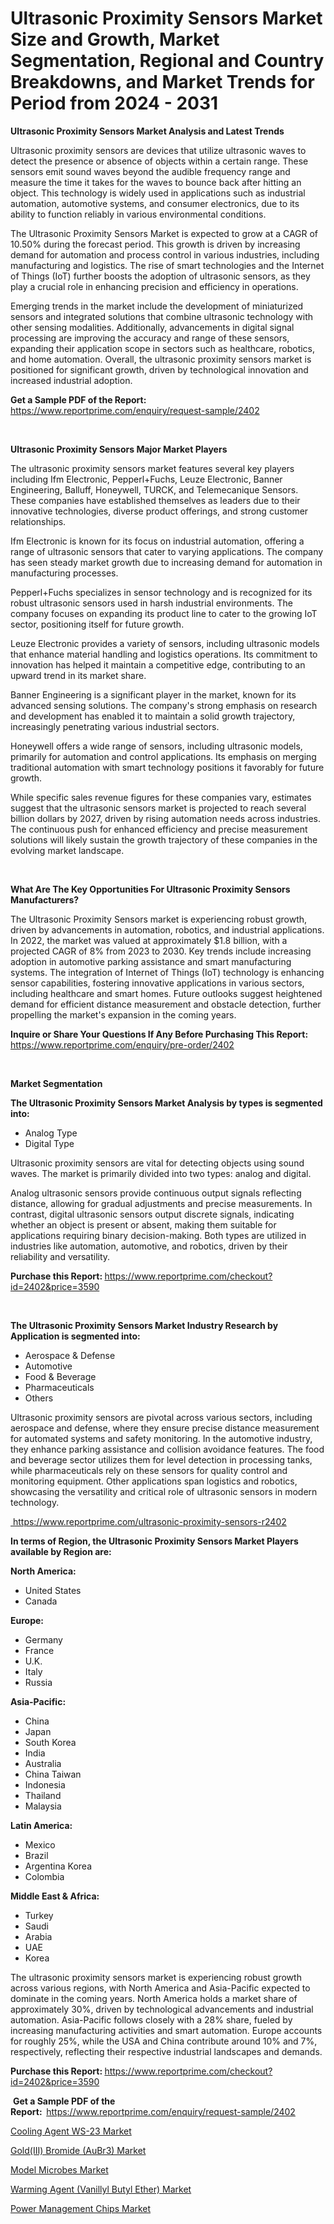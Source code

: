 <p><h1>Ultrasonic Proximity Sensors Market Size and Growth, Market Segmentation, Regional and Country Breakdowns, and Market Trends for Period from 2024 -  2031</h1></p><p><strong>Ultrasonic Proximity Sensors Market Analysis and Latest Trends</strong></p>
<p><p>Ultrasonic proximity sensors are devices that utilize ultrasonic waves to detect the presence or absence of objects within a certain range. These sensors emit sound waves beyond the audible frequency range and measure the time it takes for the waves to bounce back after hitting an object. This technology is widely used in applications such as industrial automation, automotive systems, and consumer electronics, due to its ability to function reliably in various environmental conditions.</p><p>The Ultrasonic Proximity Sensors Market is expected to grow at a CAGR of 10.50% during the forecast period. This growth is driven by increasing demand for automation and process control in various industries, including manufacturing and logistics. The rise of smart technologies and the Internet of Things (IoT) further boosts the adoption of ultrasonic sensors, as they play a crucial role in enhancing precision and efficiency in operations. </p><p>Emerging trends in the market include the development of miniaturized sensors and integrated solutions that combine ultrasonic technology with other sensing modalities. Additionally, advancements in digital signal processing are improving the accuracy and range of these sensors, expanding their application scope in sectors such as healthcare, robotics, and home automation. Overall, the ultrasonic proximity sensors market is positioned for significant growth, driven by technological innovation and increased industrial adoption.</p></p>
<p><strong>Get a Sample PDF of the Report:&nbsp;</strong> <a href="https://www.reportprime.com/enquiry/request-sample/2402">https://www.reportprime.com/enquiry/request-sample/2402</a></p>
<p>&nbsp;</p>
<p><strong>Ultrasonic Proximity Sensors Major Market Players</strong></p>
<p><p>The ultrasonic proximity sensors market features several key players including Ifm Electronic, Pepperl+Fuchs, Leuze Electronic, Banner Engineering, Balluff, Honeywell, TURCK, and Telemecanique Sensors. These companies have established themselves as leaders due to their innovative technologies, diverse product offerings, and strong customer relationships.</p><p>Ifm Electronic is known for its focus on industrial automation, offering a range of ultrasonic sensors that cater to varying applications. The company has seen steady market growth due to increasing demand for automation in manufacturing processes.</p><p>Pepperl+Fuchs specializes in sensor technology and is recognized for its robust ultrasonic sensors used in harsh industrial environments. The company focuses on expanding its product line to cater to the growing IoT sector, positioning itself for future growth.</p><p>Leuze Electronic provides a variety of sensors, including ultrasonic models that enhance material handling and logistics operations. Its commitment to innovation has helped it maintain a competitive edge, contributing to an upward trend in its market share.</p><p>Banner Engineering is a significant player in the market, known for its advanced sensing solutions. The company's strong emphasis on research and development has enabled it to maintain a solid growth trajectory, increasingly penetrating various industrial sectors.</p><p>Honeywell offers a wide range of sensors, including ultrasonic models, primarily for automation and control applications. Its emphasis on merging traditional automation with smart technology positions it favorably for future growth.</p><p>While specific sales revenue figures for these companies vary, estimates suggest that the ultrasonic sensors market is projected to reach several billion dollars by 2027, driven by rising automation needs across industries. The continuous push for enhanced efficiency and precise measurement solutions will likely sustain the growth trajectory of these companies in the evolving market landscape.</p></p>
<p>&nbsp;</p>
<p><strong>What Are The Key Opportunities For Ultrasonic Proximity Sensors Manufacturers?</strong></p>
<p><p>The Ultrasonic Proximity Sensors market is experiencing robust growth, driven by advancements in automation, robotics, and industrial applications. In 2022, the market was valued at approximately $1.8 billion, with a projected CAGR of 8% from 2023 to 2030. Key trends include increasing adoption in automotive parking assistance and smart manufacturing systems. The integration of Internet of Things (IoT) technology is enhancing sensor capabilities, fostering innovative applications in various sectors, including healthcare and smart homes. Future outlooks suggest heightened demand for efficient distance measurement and obstacle detection, further propelling the market's expansion in the coming years.</p></p>
<p><strong>Inquire or Share Your Questions If Any Before Purchasing This Report:</strong> <a href="https://www.reportprime.com/enquiry/pre-order/2402">https://www.reportprime.com/enquiry/pre-order/2402</a></p>
<p>&nbsp;</p>
<p><strong>Market Segmentation</strong></p>
<p><strong>The Ultrasonic Proximity Sensors Market Analysis by types is segmented into:</strong></p>
<p><ul><li>Analog Type</li><li>Digital Type</li></ul></p>
<p><p>Ultrasonic proximity sensors are vital for detecting objects using sound waves. The market is primarily divided into two types: analog and digital. </p><p>Analog ultrasonic sensors provide continuous output signals reflecting distance, allowing for gradual adjustments and precise measurements. In contrast, digital ultrasonic sensors output discrete signals, indicating whether an object is present or absent, making them suitable for applications requiring binary decision-making. Both types are utilized in industries like automation, automotive, and robotics, driven by their reliability and versatility.</p></p>
<p><strong>Purchase this Report:&nbsp;</strong><a href="https://www.reportprime.com/checkout?id=2402&price=3590">https://www.reportprime.com/checkout?id=2402&price=3590</a></p>
<p>&nbsp;</p>
<p><strong>The Ultrasonic Proximity Sensors Market Industry Research by Application is segmented into:</strong></p>
<p><ul><li>Aerospace & Defense</li><li>Automotive</li><li>Food & Beverage</li><li>Pharmaceuticals</li><li>Others</li></ul></p>
<p><p>Ultrasonic proximity sensors are pivotal across various sectors, including aerospace and defense, where they ensure precise distance measurement for automated systems and safety monitoring. In the automotive industry, they enhance parking assistance and collision avoidance features. The food and beverage sector utilizes them for level detection in processing tanks, while pharmaceuticals rely on these sensors for quality control and monitoring equipment. Other applications span logistics and robotics, showcasing the versatility and critical role of ultrasonic sensors in modern technology.</p></p>
<p><a href="https://www.reportprime.com/ultrasonic-proximity-sensors-r2402">&nbsp;https://www.reportprime.com/ultrasonic-proximity-sensors-r2402</a></p>
<p><strong>In terms of Region, the Ultrasonic Proximity Sensors Market Players available by Region are:</strong></p>
<p>
    <p> <strong> North America: </strong>
        <ul>
            <li>United States</li>
            <li>Canada</li>
        </ul>
        </p> 
    <p> <strong> Europe: </strong>
        <ul>
            <li>Germany</li>
            <li>France</li>
            <li>U.K.</li>
            <li>Italy</li>
            <li>Russia</li>
        </ul>
        </p> 
    <p> <strong> Asia-Pacific: </strong>
        <ul>
            <li>China</li>
            <li>Japan</li>
            <li>South Korea</li>
            <li>India</li>
            <li>Australia</li>
            <li>China Taiwan</li>
            <li>Indonesia</li>
            <li>Thailand</li>
            <li>Malaysia</li>
        </ul>
        </p> 
    <p> <strong> Latin America: </strong>
        <ul>
            <li>Mexico</li>
            <li>Brazil</li>
            <li>Argentina Korea</li>
            <li>Colombia</li>
        </ul>
        </p> 
    <p> <strong> Middle East & Africa: </strong>
        <ul>
            <li>Turkey</li>
            <li>Saudi</li>
            <li>Arabia</li>
            <li>UAE</li>
            <li>Korea</li>
        </ul>
    </p>
    </p>
<p><p>The ultrasonic proximity sensors market is experiencing robust growth across various regions, with North America and Asia-Pacific expected to dominate in the coming years. North America holds a market share of approximately 30%, driven by technological advancements and industrial automation. Asia-Pacific follows closely with a 28% share, fueled by increasing manufacturing activities and smart automation. Europe accounts for roughly 25%, while the USA and China contribute around 10% and 7%, respectively, reflecting their respective industrial landscapes and demands.</p></p>
<p><strong>Purchase this Report: </strong><a href="https://www.reportprime.com/checkout?id=2402&price=3590">https://www.reportprime.com/checkout?id=2402&price=3590</a></p>
<p>&nbsp;<strong>Get a Sample PDF of the Report:&nbsp;&nbsp;</strong><a href="https://www.reportprime.com/enquiry/request-sample/2402">https://www.reportprime.com/enquiry/request-sample/2402</a></p>
<p><strong></strong></p>
<p><p><a href="https://issuu.com/reportprime-2/docs/cooling-agent-ws-23-market-size-203_89119975559ce5">Cooling Agent WS-23 Market</a></p><p><a href="https://medium.com/@anggimontokjleb_6541/gold-iii-bromide-aubr3-market-size-growth-trends-statistics-forecasts-2024-2031-8cdced2595be?postPublishedType=initial">Gold(III) Bromide (AuBr3) Market</a></p><p><a href="https://medium.com/@anggimontokjleb_6541/insights-into-model-microbes-market-share-and-competitive-landscape-for-period-from-2024-to-2031-4e01499ff5b8">Model Microbes Market</a></p><p><a href="https://issuu.com/reportprime-2/docs/warming-agent-vanillyl-butyl-ether-_0532c4e5d6129e">Warming Agent (Vanillyl Butyl Ether) Market</a></p><p><a href="https://github.com/provorikovar/Market-Research-Report-List-6/blob/main/power-management-chips-market.md">Power Management Chips Market</a></p></p>